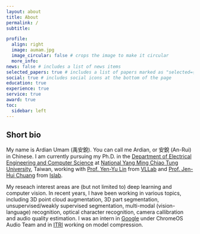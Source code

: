 ```yaml
---
layout: about
title: About
permalink: /
subtitle: 

profile:
  align: right
  image: aumam.jpg
  image_circular: false # crops the image to make it circular
  more_info: 
news: false # includes a list of news items
selected_papers: true # includes a list of papers marked as "selected={true}"
social: true # includes social icons at the bottom of the page
education: true
experience: true
service: true
award: true
toc:
  sidebar: left
---
```


## Short bio
My name is Ardian Umam (禹安銳). You can call me Ardian, or 安銳 (An-Rui) in Chinese. I am currently pursuing my Ph.D. in the [Department of Electrical Engineering and Computer Science](https://eecsigp.nycu.edu.tw/) at [National Yang Ming Chiao Tung University](https://www.nycu.edu.tw/nycu/en), Taiwan, working with [Prof. Yen-Yu Lin](https://sites.google.com/site/yylinweb/) from [VLLab](http://vllab.cs.nycu.edu.tw/) and [Prof. Jen-Hui Chuang](https://www.cs.nycu.edu.tw/members/detail/jchuang) from [Islab](http://islab.cs.nctu.edu.tw/joomla/). 

My reseach interest areas are (but not limited to) deep learning and computer vision. In recent years, I have been working in various topics, including 3D point cloud augmentation, 3D part segmentation, unsupervised/weakly supervised segmentation, multi-modal (vision-language) recognition, optical character recognition, camera callibration and audio quality estimation. I was an intern in [Google](https://google.com) under ChromeOS Audio Team and in [ITRI](https://www.itri.org.tw/english/index.aspx) working on model compression.  